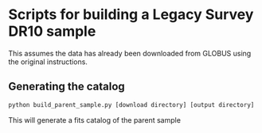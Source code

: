 # Scripts for building a Legacy Survey DR10 sample

This assumes the data has already been downloaded from GLOBUS using the original instructions.

## Generating the catalog 

```bash
python build_parent_sample.py [download directory] [output directory]
```
This will generate a fits catalog of the parent sample
